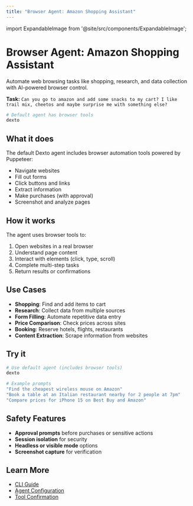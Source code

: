 ```yaml
---
title: "Browser Agent: Amazon Shopping Assistant"
---
```


import ExpandableImage from '@site/src/components/ExpandableImage';

# Browser Agent: Amazon Shopping Assistant

Automate web browsing tasks like shopping, research, and data collection with AI-powered browser control.

**Task:** `Can you go to amazon and add some snacks to my cart? I like trail mix, cheetos and maybe surprise me with something else?`

```bash
# Default agent has browser tools
dexto
```

<a href="https://youtu.be/C-Z0aVbl4Ik">
  <ExpandableImage src="https://github.com/user-attachments/assets/3f5be5e2-7a55-4093-a071-8c52f1a83ba3" alt="Dexto: Amazon shopping agent demo" title="Browser Agent: Amazon Shopping Assistant" width={900} />
</a>

## What it does

The default Dexto agent includes browser automation tools powered by Puppeteer:
- Navigate websites
- Fill out forms
- Click buttons and links
- Extract information
- Make purchases (with approval)
- Screenshot and analyze pages

## How it works

The agent uses browser tools to:
1. Open websites in a real browser
2. Understand page content
3. Interact with elements (click, type, scroll)
4. Complete multi-step tasks
5. Return results or confirmations

## Use Cases

- **Shopping**: Find and add items to cart
- **Research**: Collect data from multiple sources
- **Form Filling**: Automate repetitive data entry
- **Price Comparison**: Check prices across sites
- **Booking**: Reserve hotels, flights, restaurants
- **Content Extraction**: Scrape information from websites

## Try it

```bash
# Use default agent (includes browser tools)
dexto

# Example prompts
"Find the cheapest wireless mouse on Amazon"
"Book a table at an Italian restaurant nearby for 2 people at 7pm"
"Compare prices for iPhone 15 on Best Buy and Amazon"
```

## Safety Features

- **Approval prompts** before purchases or sensitive actions
- **Session isolation** for security
- **Headless or visible mode** options
- **Screenshot capture** for verification

## Learn More

- [CLI Guide](/docs/guides/cli/overview)
- [Agent Configuration](/docs/guides/configuring-dexto/overview)
- [Tool Confirmation](/docs/guides/configuring-dexto/agent-yml#tool-confirmation)
